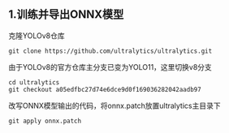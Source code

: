 ## 1.训练并导出ONNX模型  
克隆YOLOv8仓库  
```
git clone https://github.com/ultralytics/ultralytics.git
```  
由于YOLOv8的官方仓库主分支已变为YOLO11，这里切换v8分支  
```
cd ultralytics  
git checkout a05edfbc27d74e6dce9d0f169036282042aadb97  
```  
改写ONNX模型输出的代码，将onnx.patch放置ultralytics主目录下  
```
git apply onnx.patch  
```
